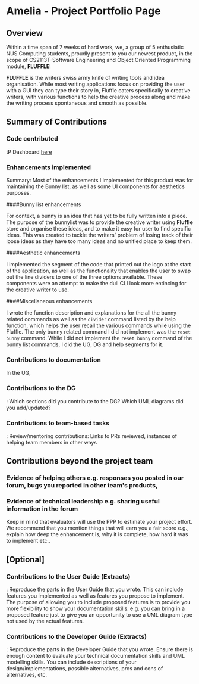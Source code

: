 # Amelia - Project Portfolio Page

## Overview
Within a time span of 7 weeks of hard work, we, a group of 5 enthusiatic NUS Computing students, proudly present to you our newest product, in the scope of CS2113T-Software Engineering and Object Oriented Programming module, **FLUFFLE**!

**FLUFFLE** is the writers swiss army knife of writing tools and idea organisation. While most writing applications focus on providing the user with a GUI they can type their story in, Fluffle caters specifically to creative writers, with various functions to help the creative process along and make the writing process spontaneous and smooth as possible. 

## Summary of Contributions

### Code contributed
tP Dashboard [here](https://nus-cs2113-ay2021s1.github.io/tp-dashboard/#breakdown=true&search=&sort=totalCommits&sortWithin=title&since=2020-09-27&timeframe=commit&mergegroup=&groupSelect=groupByRepos&checkedFileTypes=docs~functional-code~test-code~other&tabOpen=true&tabType=authorship&zFR=false&tabAuthor=AmeliaTYR&tabRepo=AY2021S1-CS2113T-W11-4%2Ftp%5Bmaster%5D&authorshipIsMergeGroup=false&authorshipFileTypes=docs~functional-code~test-code~other)

### Enhancements implemented
Summary: Most of the enhancements I implemented for this product was for maintaining the Bunny list, as well as some UI components for aesthetics purposes.

####Bunny list enhancements

For context, a bunny is an idea that has yet to be fully written into a piece. The purpose of the bunnylist was to provide the creative writer using **Fluffle** store and organise these ideas, and to make it easy for user to find specific ideas. This was created to tackle the writers' problem of losing track of their loose ideas as they have too many ideas and no unified place to keep them.

####Aesthetic enhancements

I implemented the segment of the code that printed out the logo at the start of the application, as well as the functionality that enables the user to swap out the line dividers to one of the three options available. These components were an attempt to make the dull CLI look more entincing for the creative writer to use.

####Miscellaneous enhancements

I wrote the function description and explanations for the all the bunny related commands as well as the `divider` command listed by the help function, which helps the user recall the various commands while using the Fluffle. The only bunny related command I did not implement was the `reset bunny` command. While I did not implement the `reset bunny` command of the bunny list commands, I did the UG, DG and help segments for it.

### Contributions to documentation
In the UG,

### Contributions to the DG
: Which sections did you contribute to the DG? Which UML diagrams did you add/updated?

### Contributions to team-based tasks 
: Review/mentoring contributions: Links to PRs reviewed, instances of helping team members in other ways

## Contributions beyond the project team

### Evidence of helping others e.g. responses you posted in our forum, bugs you reported in other team's products,
### Evidence of technical leadership e.g. sharing useful information in the forum
Keep in mind that evaluators will use the PPP to estimate your project effort. We recommend that you mention things that will earn you a fair score e.g., explain how deep the enhancement is, why it is complete, how hard it was to implement etc..

## [Optional] 

### Contributions to the User Guide (Extracts)
: Reproduce the parts in the User Guide that you wrote. This can include features you implemented as well as features you propose to implement.
The purpose of allowing you to include proposed features is to provide you more flexibility to show your documentation skills. e.g. you can bring in a proposed feature just to give you an opportunity to use a UML diagram type not used by the actual features.
### Contributions to the Developer Guide (Extracts)
: Reproduce the parts in the Developer Guide that you wrote. Ensure there is enough content to evaluate your technical documentation skills and UML modelling skills. You can include descriptions of your design/implementations, possible alternatives, pros and cons of alternatives, etc.



